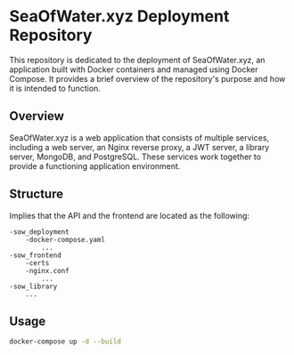 # SeaOfWater.xyz Deployment Repository
This repository is dedicated to the deployment of SeaOfWater.xyz,
an application built with Docker containers and managed using Docker Compose. 
It provides a brief overview of the repository's purpose and how it is intended to function.

## Overview
SeaOfWater.xyz is a web application that consists of multiple services, 
including a web server, an Nginx reverse proxy, a JWT server, a library server,
MongoDB, and PostgreSQL. These services work together to provide a functioning application environment.

## Structure

Implies that the API and the frontend are located as the following:
    
    -sow_deployment
        -docker-compose.yaml
            ...
    -sow_frontend
        -certs
        -nginx.conf
            ...
    -sow_library
        ...

## Usage
```bash
docker-compose up -d --build
```
